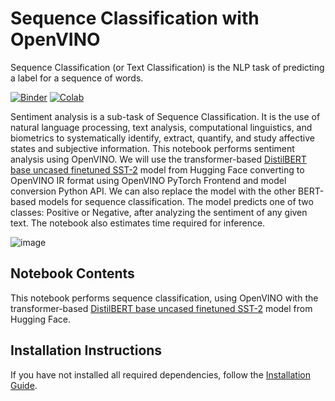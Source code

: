 # Sequence Classification with OpenVINO
Sequence Classification (or Text Classification) is the NLP task of predicting a label for a sequence of words.

[![Binder](https://mybinder.org/badge_logo.svg)](https://mybinder.org/v2/gh/openvinotoolkit/openvino_notebooks/HEAD?filepath=notebooks%2F229-distilbert-sequence-classification%2F229-distilbert-sequence-classification.ipynb)
[![Colab](https://colab.research.google.com/assets/colab-badge.svg)](https://colab.research.google.com/github/openvinotoolkit/openvino_notebooks/blob/main/notebooks/229-distilbert-sequence-classification/229-distilbert-sequence-classification.ipynb)

Sentiment analysis is a sub-task of Sequence Classification. It is the use of natural language processing, text analysis, computational linguistics, and biometrics to systematically identify, extract, quantify, and study affective states and subjective information. This notebook performs sentiment analysis using OpenVINO. We will use the transformer-based [DistilBERT base uncased finetuned SST-2](https://huggingface.co/distilbert-base-uncased-finetuned-sst-2-english) model from Hugging Face converting to OpenVINO IR format using OpenVINO PyTorch Frontend and model conversion Python API. We can also replace the model with the other BERT-based models for sequence classification. The model predicts one of two classes: Positive or Negative, after analyzing the sentiment of any given text. The notebook also estimates time required for inference.

![image](https://user-images.githubusercontent.com/95271966/206130638-d9847414-357a-4c79-9ca7-76f4ae5a6d7f.png)

## Notebook Contents
This notebook performs sequence classification, using OpenVINO with the transformer-based [DistilBERT base uncased finetuned SST-2](https://huggingface.co/distilbert-base-uncased-finetuned-sst-2-english) model from Hugging Face. 


## Installation Instructions

If you have not installed all required dependencies, follow the [Installation Guide](../../README.md).
